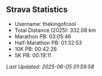 


## Strava Statistics

- Username: thekingofcool
- Total Distance (2025): 332.08 km
- Marathon PB: 03:05:46
- Half-Marathon PB: 01:32:53
- 10K PB: 00:42:26
- 5K PB: 00:19:11

*Last Updated: 2025-06-05 01:59:58*
